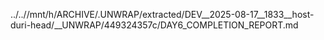 ../..//mnt/h/ARCHIVE/.UNWRAP/extracted/DEV__2025-08-17__1833__host-duri-head/__UNWRAP/449324357c/DAY6_COMPLETION_REPORT.md